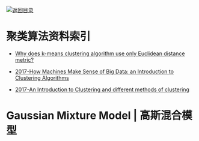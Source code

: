 [![返回目录](https://user-images.githubusercontent.com/5803001/38079637-ff0abcf0-3371-11e8-9b76-ad651620afc7.jpg)](https://github.com/wxyyxc1992/Awesome-Links)

# 聚类算法资料索引

- [Why does k-means clustering algorithm use only Euclidean distance metric?](https://stats.stackexchange.com/questions/81481/why-does-k-means-clustering-algorithm-use-only-euclidean-distance-metric)

- [2017-How Machines Make Sense of Big Data: an Introduction to Clustering Algorithms](https://parg.co/bCm)

- [2017-An Introduction to Clustering and different methods of clustering](https://parg.co/bC7)

# Gaussian Mixture Model | 高斯混合模型
